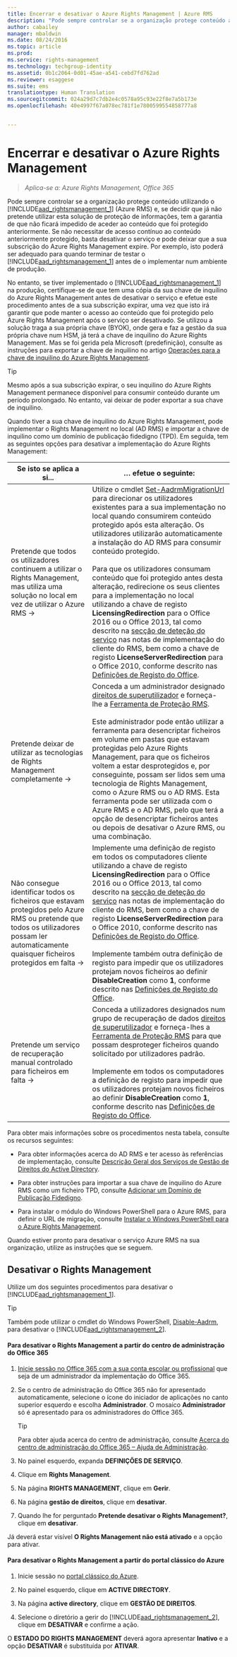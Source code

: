 ```yaml
---
title: Encerrar e desativar o Azure Rights Management | Azure RMS
description: "Pode sempre controlar se a organização protege conteúdo através do (Azure RMS) e, se decidir que já não pretende utilizar esta solução de proteção de informações, tem a garantia de que não ficará impedido de aceder ao conteúdo que foi protegido anteriormente. Se não necessitar de acesso contínuo ao conteúdo anteriormente protegido, basta desativar o serviço e pode deixar que a sua subscrição do Azure Rights Management expire. Por exemplo, isto poderá ser adequado para quando terminar de o testar antes de o implementar num ambiente de produção."
author: cabailey
manager: mbaldwin
ms.date: 08/24/2016
ms.topic: article
ms.prod: 
ms.service: rights-management
ms.technology: techgroup-identity
ms.assetid: 0b1c2064-0d01-45ae-a541-cebd7fd762ad
ms.reviewer: esaggese
ms.suite: ems
translationtype: Human Translation
ms.sourcegitcommit: 024a29d7c7db2e4c0578a95c93e22f8e7a5b173e
ms.openlocfilehash: 40e4997f67a078ec781f1e7800599554858777a8


---
```


# Encerrar e desativar o Azure Rights Management

>*Aplica-se a: Azure Rights Management, Office 365*

Pode sempre controlar se a organização protege conteúdo utilizando o [!INCLUDE[aad_rightsmanagement_1](../includes/aad_rightsmanagement_1_md.md)] (Azure RMS) e, se decidir que já não pretende utilizar esta solução de proteção de informações, tem a garantia de que não ficará impedido de aceder ao conteúdo que foi protegido anteriormente. Se não necessitar de acesso contínuo ao conteúdo anteriormente protegido, basta desativar o serviço e pode deixar que a sua subscrição do Azure Rights Management expire. Por exemplo, isto poderá ser adequado para quando terminar de testar o [!INCLUDE[aad_rightsmanagement_1](../includes/aad_rightsmanagement_1_md.md)] antes de o implementar num ambiente de produção.

No entanto, se tiver implementado o [!INCLUDE[aad_rightsmanagement_1](../includes/aad_rightsmanagement_1_md.md)] na produção, certifique-se de que tem uma cópia da sua chave de inquilino do Azure Rights Management antes de desativar o serviço e efetue este procedimento antes de a sua subscrição expirar, uma vez que isto irá garantir que pode manter o acesso ao conteúdo que foi protegido pelo Azure Rights Management após o serviço ser desativado. Se utilizou a solução traga a sua própria chave (BYOK), onde gera e faz a gestão da sua própria chave num HSM, já terá a chave de inquilino do Azure Rights Management. Mas se foi gerida pela Microsoft (predefinição), consulte as instruções para exportar a chave de inquilino no artigo [Operações para a chave de inquilino do Azure Rights Management](operations-tenant-key.md).

> [!TIP]
> Mesmo após a sua subscrição expirar, o seu inquilino do Azure Rights Management permanece disponível para consumir conteúdo durante um período prolongado. No entanto, vai deixar de poder exportar a sua chave de inquilino.

Quando tiver a sua chave de inquilino do Azure Rights Management, pode implementar o Rights Management no local (AD RMS) e importar a chave de inquilino como um domínio de publicação fidedigno (TPD). Em seguida, tem as seguintes opções para desativar a implementação do Azure Rights Management:

|Se isto se aplica a si...|… efetue o seguinte:|
|----------------------------|--------------|
|Pretende que todos os utilizadores continuem a utilizar o Rights Management, mas utiliza uma solução no local em vez de utilizar o Azure RMS    →|Utilize o cmdlet [Set-AadrmMigrationUrl](https://msdn.microsoft.com/library/azure/dn629429.aspx) para direcionar os utilizadores existentes para a sua implementação no local quando consumirem conteúdo protegido após esta alteração. Os utilizadores utilizarão automaticamente a instalação do AD RMS para consumir conteúdo protegido.<br /><br />Para que os utilizadores consumam conteúdo que foi protegido antes desta alteração, redirecione os seus clientes para a implementação no local utilizando a chave de registo **LicensingRedirection** para o Office 2016 ou o Office 2013, tal como descrito na [secção de deteção do serviço](../rms-client/client-deployment-notes.md) nas notas de implementação do cliente do RMS, bem como a chave de registo **LicenseServerRedirection** para o Office 2010, conforme descrito nas [Definições de Registo do Office](https://technet.microsoft.com/library/dd772637%28v=ws.10%29.aspx).|
|Pretende deixar de utilizar as tecnologias de Rights Management completamente    →|Conceda a um administrador designado [direitos de superutilizador](../deploy-use/configure-super-users.md) e forneça-lhe a [Ferramenta de Proteção RMS](http://www.microsoft.com/en-us/download/details.aspx?id=47256).<br /><br />Este administrador pode então utilizar a ferramenta para desencriptar ficheiros em volume em pastas que estavam protegidas pelo Azure Rights Management, para que os ficheiros voltem a estar desprotegidos e, por conseguinte, possam ser lidos sem uma tecnologia de Rights Management, como o Azure RMS ou o AD RMS. Esta ferramenta pode ser utilizada com o Azure RMS e o AD RMS, pelo que terá a opção de desencriptar ficheiros antes ou depois de desativar o Azure RMS, ou uma combinação.|
|Não consegue identificar todos os ficheiros que estavam protegidos pelo Azure RMS ou pretende que todos os utilizadores possam ler automaticamente quaisquer ficheiros protegidos em falta    →|Implemente uma definição de registo em todos os computadores cliente utilizando a chave de registo **LicensingRedirection** para o Office 2016 ou o Office 2013, tal como descrito na [secção de deteção do serviço](../rms-client/client-deployment-notes.md) nas notas de implementação do cliente do RMS, bem como a chave de registo **LicenseServerRedirection** para o Office 2010, conforme descrito nas [Definições de Registo do Office](https://technet.microsoft.com/library/dd772637%28v=ws.10%29.aspx).<br /><br />Implemente também outra definição de registo para impedir que os utilizadores protejam novos ficheiros ao definir **DisableCreation** como **1**, conforme descrito nas [Definições de Registo do Office](https://technet.microsoft.com/library/dd772637%28v=ws.10%29.aspx).|
|Pretende um serviço de recuperação manual controlado para ficheiros em falta    →|Conceda a utilizadores designados num grupo de recuperação de dados [direitos de superutilizador](../deploy-use/configure-super-users.md) e forneça-lhes a [Ferramenta de Proteção RMS](http://www.microsoft.com/en-us/download/details.aspx?id=47256) para que possam desproteger ficheiros quando solicitado por utilizadores padrão.<br /><br />Implemente em todos os computadores a definição de registo para impedir que os utilizadores protejam novos ficheiros ao definir **DisableCreation** como **1**, conforme descrito nas [Definições de Registo do Office](https://technet.microsoft.com/library/dd772637%28v=ws.10%29.aspx).|
Para obter mais informações sobre os procedimentos nesta tabela, consulte os recursos seguintes:

-   Para obter informações acerca do AD RMS e ter acesso às referências de implementação, consulte [Descrição Geral dos Serviços de Gestão de Direitos do Active Directory](https://technet.microsoft.com/library/hh831364.aspx).

-   Para obter instruções para importar a sua chave de inquilino do Azure RMS como um ficheiro TPD, consulte [Adicionar um Domínio de Publicação Fidedigno](https://technet.microsoft.com/library/cc771460.aspx).

-   Para instalar o módulo do Windows PowerShell para o Azure RMS, para definir o URL de migração, consulte [Instalar o Windows PowerShell para o Azure Rights Management](install-powershell.md).

Quando estiver pronto para desativar o serviço Azure RMS na sua organização, utilize as instruções que se seguem.

## Desativar o Rights Management
Utilize um dos seguintes procedimentos para desativar o [!INCLUDE[aad_rightsmanagement_1](../includes/aad_rightsmanagement_1_md.md)].

> [!TIP]
> Também pode utilizar o cmdlet do Windows PowerShell, [Disable-Aadrm](http://msdn.microsoft.com/library/windowsazure/dn629422.aspx), para desativar o [!INCLUDE[aad_rightsmanagement_2](../includes/aad_rightsmanagement_2_md.md)].

#### Para desativar o Rights Management a partir do centro de administração do Office 365

1.  [Inicie sessão no Office 365 com a sua conta escolar ou profissional](https://portal.office.com/) que seja de um administrador da implementação do Office 365.

2.  Se o centro de administração do Office 365 não for apresentado automaticamente, selecione o ícone do iniciador de aplicações no canto superior esquerdo e escolha **Administrador**. O mosaico **Administrador** só é apresentado para os administradores do Office 365.

    > [!TIP]
    > Para obter ajuda acerca do centro de administração, consulte [Acerca do centro de administração do Office 365 – Ajuda de Administração](https://support.office.com/article/About-the-Office-365-admin-center-Admin-Help-58537702-d421-4d02-8141-e128e3703547).

3.  No painel esquerdo, expanda **DEFINIÇÕES DE SERVIÇO**.

4.  Clique em **Rights Management**.

5.  Na página **RIGHTS MANAGEMENT**, clique em **Gerir**.

6.  Na página **gestão de direitos**, clique em **desativar**.

7.  Quando lhe for perguntado **Pretende desativar o Rights Management?**, clique em **desativar**.

Já deverá estar visível **O Rights Management não está ativado** e a opção para ativar.

#### Para desativar o Rights Management a partir do portal clássico do Azure

1.  Inicie sessão no [portal clássico do Azure](http://go.microsoft.com/fwlink/p/?LinkID=275081).

2.  No painel esquerdo, clique em **ACTIVE DIRECTORY**.

3.  Na página **active directory**, clique em **GESTÃO DE DIREITOS**.

4.  Selecione o diretório a gerir do [!INCLUDE[aad_rightsmanagement_2](../includes/aad_rightsmanagement_2_md.md)], clique em **DESATIVAR** e confirme a ação.

O **ESTADO DO RIGHTS MANAGEMENT** deverá agora apresentar **Inativo** e a opção **DESATIVAR** é substituída por **ATIVAR**.






<!--HONumber=Aug16_HO4-->


